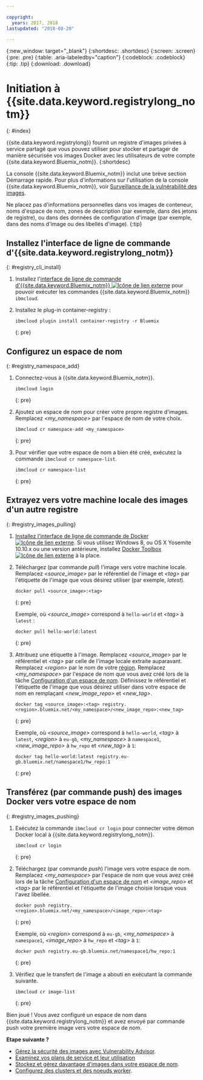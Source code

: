 ```yaml
---

copyright:
  years: 2017, 2018
lastupdated: "2018-08-20"

---
```


{:new_window: target="_blank"}
{:shortdesc: .shortdesc}
{:screen: .screen}
{:pre: .pre}
{:table: .aria-labeledby="caption"}
{:codeblock: .codeblock}
{:tip: .tip}
{:download: .download}



# Initiation à {{site.data.keyword.registrylong_notm}}
{: #index}

{{site.data.keyword.registrylong}}
fournit un registre d'images privées à service partagé que vous pouvez utiliser pour
stocker et partager de manière sécurisée vos images Docker avec les utilisateurs de
votre compte {{site.data.keyword.Bluemix_notm}}.
{:shortdesc}

La console {{site.data.keyword.Bluemix_notm}} inclut une brève section Démarrage rapide. Pour plus d'informations sur l'utilisation de la console {{site.data.keyword.Bluemix_notm}}, voir [Surveillance de la vulnérabilité des images](registry_ui.html).

Ne placez pas d'informations personnelles dans vos images de conteneur, noms d'espace de nom, zones de description (par exemple, dans des jetons de registre), ou dans des données de configuration d'image (par exemple, dans des noms d'image ou des libellés d'image).
{:tip}



## Installez l'interface de ligne de commande d'{{site.data.keyword.registrylong_notm}}
{: #registry_cli_install}

1.  Installez l'[interface de ligne de commande d'{{site.data.keyword.Bluemix_notm}} ![Icône de lien externe](../../icons/launch-glyph.svg "Icône de lien externe")](http://clis.ng.bluemix.net/ui/home.html) pour pouvoir exécuter les commandes {{site.data.keyword.Bluemix_notm}} `ibmcloud`. 
2.  Installez le plug-in container-registry :

    ```
    ibmcloud plugin install container-registry -r Bluemix
    ```
    {: pre}


## Configurez un espace de nom
{: #registry_namespace_add}

1.  Connectez-vous à {{site.data.keyword.Bluemix_notm}}.

    ```
    ibmcloud login
    ```
    {: pre}

2.  Ajoutez un espace de nom pour créer votre propre registre d'images. Remplacez
_&lt;my_namespace&gt;_ par l'espace de nom de votre choix.

    ```
    ibmcloud cr namespace-add <my_namespace>
    ```
    {: pre}

3.  Pour vérifier que votre espace de nom a bien été créé, exécutez la commande `ibmcloud cr namespace-list`.

    ```
    ibmcloud cr namespace-list
    ```
    {: pre}




## Extrayez vers votre machine locale des images d'un autre registre
{: #registry_images_pulling}

1.  [Installez l'interface de ligne de commande de Docker ![Icône de lien externe](../../icons/launch-glyph.svg "Icône de lien externe")](https://www.docker.com/community-edition#/download). Si
vous utilisez Windows 8, ou OS X Yosemite 10.10.x ou une version antérieure, installez [Docker Toolbox ![Icône de lien externe](../../icons/launch-glyph.svg "Icône de lien externe")](https://docs.docker.com/toolbox/) à la place.

2.  Téléchargez (par commande _pull_) l'image vers votre machine locale. Remplacez
_&lt;source_image&gt;_ par le référentiel de l'image et
_&lt;tag&gt;_ par l'étiquette de l'image que vous désirez utiliser (par exemple, _latest_).

    ```
    docker pull <source_image>:<tag>
    ```
    {: pre}

    Exemple, où _&lt;source_image&gt;_ correspond à `hello-world` et _&lt;tag&gt;_ à `latest` :

    ```
    docker pull hello-world:latest
    ```
    {: pre}

3.  Attribuez une étiquette à l'image. Remplacez _&lt;source_image&gt;_ par le référentiel et
_&lt;tag&gt;_ par celle de l'image locale extraite auparavant. Remplacez _&lt;region&gt;_ par le nom de votre [région](registry_overview.html#registry_regions). Remplacez _&lt;my_namespace&gt;_ par l'espace de nom que vous avez créé lors de la tâche [Configuration d'un espace de nom](index.html#registry_namespace_add). Définissez le référentiel et l'étiquette de l'image que vous désirez utiliser dans votre espace de nom en remplaçant
_&lt;new_image_repo&gt;_ et _&lt;new_tag&gt;_.

    ```
    docker tag <source_image>:<tag> registry.<region>.bluemix.net/<my_namespace>/<new_image_repo>:<new_tag>
    ```
    {: pre}

    Exemple, où _&lt;source_image&gt;_ correspond à `hello-world`, _&lt;tag&gt;_ à `latest`, _&lt;region&gt;_ à `eu-gb`, _&lt;my_namespace&gt;_ à `namespace1`, _&lt;new_image_repo&gt;_ à `hw_repo` et _&lt;new_tag&gt;_ à `1`:

    ```
    docker tag hello-world:latest registry.eu-gb.bluemix.net/namespace1/hw_repo:1
    ```
    {: pre}



## Transférez (par commande push) des images Docker vers votre espace de nom
{: #registry_images_pushing}

1.  Exécutez la commande `ibmcloud cr login` pour connecter votre démon Docker local à {{site.data.keyword.registrylong_notm}}.

    ```
    ibmcloud cr login
    ```
    {: pre}

2.  Téléchargez (par commande _push_) l'image vers votre espace de nom. Remplacez _&lt;my_namespace&gt;_ par l'espace de nom que vous avez créé lors de la tâche [Configuration d'un espace de nom](index.html#registry_namespace_add) et _&lt;image_repo&gt;_ et _&lt;tag&gt;_ par le référentiel et l'étiquette de l'image choisie lorsque vous l'avez libellée.

    ```
    docker push registry.<region>.bluemix.net/<my_namespace>/<image_repo>:<tag>
    ```
    {: pre}

    Exemple, où _&lt;region&gt;_ correspond à `eu-gb`, _&lt;my_namespace&gt;_ à `namespace1`, _&lt;image_repo&gt;_ à `hw_repo` et _&lt;tag&gt;_ à `1`:

    ```
    docker push registry.eu-gb.bluemix.net/namespace1/hw_repo:1
    ```
    {: pre}

3.  Vérifiez que le transfert de l'image a abouti en exécutant la commande suivante.

    ```
    ibmcloud cr image-list
    ```
    {: pre}


Bien joué ! Vous avez configuré un espace de nom dans
{{site.data.keyword.registrylong_notm}} et avez
envoyé par commande push votre première image vers votre espace de nom.


**Etape suivante ?**

-   [Gérez la sécurité des images avec Vulnerability Advisor](../va/va_index.html).
-   [Examinez vos plans de service et leur utilisation](registry_overview.html#registry_plans)
-   [Stockez et gérez davantage d'images dans votre espace de nom](registry_images_.html).
-   [Configurez des clusters et des noeuds worker](/docs/containers/cs_clusters.html#clusters).


